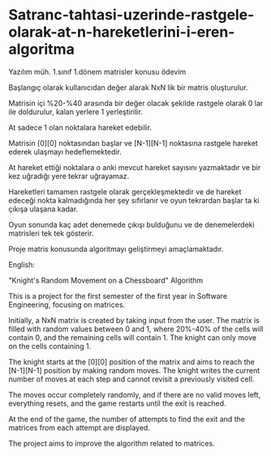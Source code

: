 # Satranc-tahtasi-uzerinde-rastgele-olarak-at-n-hareketlerini-i-eren-algoritma
Yazılım müh. 1.sınıf 1.dönem matrisler konusu ödevim

Başlangıç olarak kullanıcıdan değer alarak NxN lik bir matris oluşturulur.

Matrisin içi %20-%40 arasında bir değer olacak şekilde rastgele olarak 0 lar ile doldurulur, kalan yerlere 1 yerleştirilir.

At sadece 1 olan noktalara hareket edebilir.

Matrisin [0][0] noktasından başlar ve [N-1][N-1] noktasına rastgele hareket ederek ulaşmayı hedeflemektedir. 

At hareket ettiği noktalara o anki mevcut hareket sayısını yazmaktadır ve bir kez uğradığı yere tekrar uğrayamaz.

Hareketleri tamamen rastgele olarak gerçekleşmektedir ve de hareket edeceği nokta kalmadığında her şey sıfırlanır ve oyun tekrardan başlar ta ki çıkışa ulaşana kadar.

Oyun sonunda kaç adet denemede çıkışı bulduğunu ve de denemelerdeki matrisleri tek tek gösterir.

Proje matris konusunda algoritmayı geliştirmeyi amaçlamaktadır.

English:

"Knight's Random Movement on a Chessboard" Algorithm

This is a project for the first semester of the first year in Software Engineering, focusing on matrices.

Initially, a NxN matrix is created by taking input from the user. The matrix is filled with random values between 0 and 1, where 20%-40% of the cells will contain 0, and the remaining cells will contain 1. The knight can only move on the cells containing 1.

The knight starts at the [0][0] position of the matrix and aims to reach the [N-1][N-1] position by making random moves. The knight writes the current number of moves at each step and cannot revisit a previously visited cell.

The moves occur completely randomly, and if there are no valid moves left, everything resets, and the game restarts until the exit is reached.

At the end of the game, the number of attempts to find the exit and the matrices from each attempt are displayed.

The project aims to improve the algorithm related to matrices.
